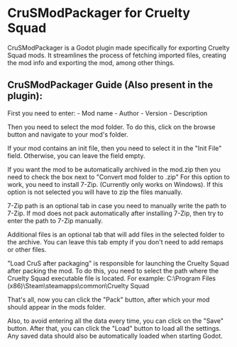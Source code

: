 # CruSModPackager for Cruelty Squad
CruSModPackager is a Godot plugin made specifically for exporting Cruelty Squad mods. It streamlines the process of fetching imported files, creating the mod info and exporting the mod, among other things.

## CruSModPackager Guide (Also present in the plugin):

First you need to enter:
	- Mod name
	- Author
	- Version
	- Description

Then you need to select the mod folder.
To do this, click on the browse button and navigate to your mod's folder.

If your mod contains an init file, then you need to select it in the "Init File" field.
Otherwise, you can leave the field empty.

If you want the mod to be automatically archived in the mod.zip then you need to check the box next to "Convert mod folder to .zip"
For this option to work, you need to install 7-Zip. (Currently only works on Windows).
If this option is not selected you will have to zip the files manually.

7-Zip path is an optional tab in case you need to manually write the path to 7-Zip.
If mod does not pack automatically after installing 7-Zip, then try to enter the path to 7-Zip manually.

Additional files is an optional tab that will add files in the selected folder to the archive.
You can leave this tab empty if you don't need to add remaps or other files.

"Load CruS after packaging" is responsible for launching the Cruelty Squad after packing the mod.
To do this, you need to select the path where the Cruelty Squad executable file is located.
For example: C:\Program Files (x86)\Steam\steamapps\common\Cruelty Squad

That's all, now you can click the "Pack" button, after which your mod should appear in the mods folder.

Also, to avoid entering all the data every time, you can click on the "Save" button.
After that, you can click the "Load" button to load all the settings. Any saved data should also be automatically loaded when starting Godot.
